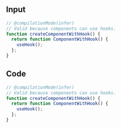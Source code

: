 
## Input

```javascript
// @compilationMode(infer)
// Valid because components can use hooks.
function createComponentWithHook() {
  return function ComponentWithHook() {
    useHook();
  };
}

```

## Code

```javascript
// @compilationMode(infer)
// Valid because components can use hooks.
function createComponentWithHook() {
  return function ComponentWithHook() {
    useHook();
  };
}

```
      